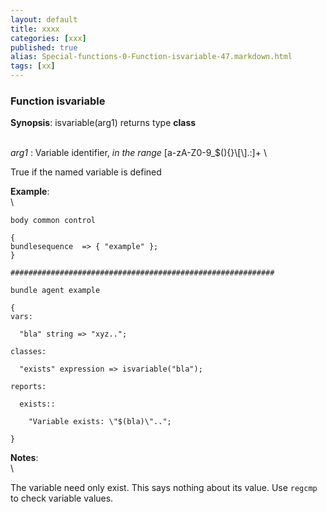```yaml
---
layout: default
title: xxxx
categories: [xxx]
published: true
alias: Special-functions-0-Function-isvariable-47.markdown.html
tags: [xx]
---
```


### Function isvariable

**Synopsis**: isvariable(arg1) returns type **class**

\
 *arg1* : Variable identifier, *in the range*
[a-zA-Z0-9\_\$(){}\\[\\].:]+ \

True if the named variable is defined

**Example**:\
 \

    body common control

    {
    bundlesequence  => { "example" };
    }

    ###########################################################

    bundle agent example

    {     
    vars:

      "bla" string => "xyz..";

    classes:

      "exists" expression => isvariable("bla");

    reports:

      exists::

        "Variable exists: \"$(bla)\"..";

    }

**Notes**:\
 \

The variable need only exist. This says nothing about its value. Use
`regcmp` to check variable values.
